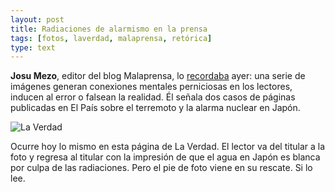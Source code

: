 ```yaml
---
layout: post
title: Radiaciones de alarmismo en la prensa
tags: [fotos, laverdad, malaprensa, retórica]
type: text
---
```

**Josu Mezo**, editor del blog Malaprensa, lo [recordaba](http://www.malaprensa.com/2011/03/de-hiroshima-fukushima-pasando-por-el.html "Fukushima e Hiroshima") ayer: una serie de imágenes generan conexiones mentales perniciosas en los lectores, inducen al error o falsean la realidad. Él señala dos casos de páginas publicadas en El País sobre el terremoto y la alarma nuclear en Japón.

![La Verdad](https://lh3.googleusercontent.com/-eQprv5iN68M/UaTvyALZihI/AAAAAAAADf0/VM15rd-aLog/w500-h373-no/laverdad.jpg)

Ocurre hoy lo mismo en esta página de La Verdad. El lector va del titular a la foto y regresa al titular con la impresión de que el agua en Japón es blanca por culpa de las radiaciones. Pero el pie de foto viene en su rescate. Si lo lee.